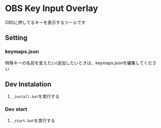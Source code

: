 # OBS Key Input Overlay

OBSに押してるキーを表示するツールです

## Setting

### keymaps.json

特殊キーの名前を変えたい/追加したいときは、keymaps.jsonを編集してください

## Dev Instalation

1. `_install.bat`を実行する

### Dev start

1. `_start.bat`を実行する
